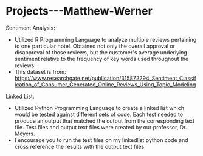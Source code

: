 # Projects---Matthew-Werner

Sentiment Analysis:
- Utilized R Programming Language to analyze multiple reviews pertaining to one particular hotel. Obtained not only the overall approval or disapproval of those reviews, but the customer's average underlying sentiment relative to the frequency of key words used throughout the reviews.
- This dataset is from: https://www.researchgate.net/publication/315872294_Sentiment_Classification_of_Consumer_Generated_Online_Reviews_Using_Topic_Modeling

Linked List:
- Utilized Python Programming Language to create a linked list which would be tested against different sets of code. Each test needed to produce an output that
matched the output from the corresponding text file. Test files and output text files were created by our professor, Dr. Meyers.
- I encourage you to run the test files on my linkedlist python code and cross reference the results with the output text files.

